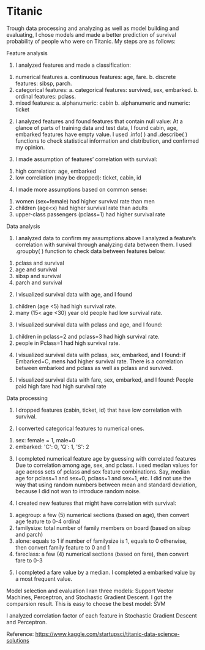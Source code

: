 # Titanic
Trough data processing and analyzing as well as model building and evaluating, I chose models and made a better prediction of survival probability of people who were on Titanic. My steps are as follows:

Feature analysis
1. I analyzed features and made a classification:
1) numerical features
a. continuous features: age, fare. 
b. discrete features: sibsp, parch.
2) categorical features:
a. categorical features: survived, sex, embarked. 
b. ordinal features: pclass.
3) mixed features:
a. alphanumeric: cabin
b. alphanumeric and numeric: ticket

2. I analyzed features and found features that contain null value:
At a glance of parts of training data and test data, I found cabin, age, embarked features have empty value. I used .info( ) and .describe( ) functions to check statistical information and distribution, and confirmed my opinion.

3. I made assumption of features’ correlation with survival:
1) high correlation: age, embarked
2) low correlation (may be dropped): ticket, cabin, id

4. I made more assumptions based on common sense:
1) women (sex=female) had higher survival rate than men
2) children (age<x) had higher survival rate than adults
3) upper-class passengers (pclass=1) had higher survival rate 

Data analysis
1. I analyzed data to confirm my assumptions above
I analyzed a feature’s correlation with survival through analyzing data between them. I used .groupby( ) function to check data between features below:
1) pclass and survival
2) age and survival
3) sibsp and survival
4) parch and survival

2. I visualized survival data with age, and I found
1) children (age <5) had high survival rate.
2) many (15< age <30) year old people had low survival rate.

3. I visualized survival data with pclass and age, and I found:
1) children in pclass=2 and pclass=3 had high survival rate. 
2) people in Pclass=1 had high survival rate. 

4. I visualized survival data with pclass, sex, embarked, and I found:
if Embarked=C, mens had higher survival rate. There is a correlation between embarked and pclass as well as pclass and survived.

5. I visualized survival data with fare, sex, embarked, and I found:
People paid high fare had high survival rate

Data processing
1. I dropped features (cabin, ticket, id) that have low correlation with survival.

2. I converted categorical features to numerical ones. 
1) sex: female = 1, male=0
2) embarked: 'C': 0, 'Q': 1, 'S': 2

3. I completed numerical feature age by guessing with correlated features
Due to correlation among age, sex, and pclass. I used median values for age across sets of pclass and sex feature combinations. Say, median age for pclass=1 and sex=0, pclass=1 and sex=1, etc.
I did not use the way that using random numbers between mean and standard deviation, because I did not wan to introduce random noise. 

4. I created new features that might have correlation with survival:
1) agegroup: a few (5) numerical sections (based on age), then convert age feature to 0-4 ordinal 
2) familysize: total number of family members on board (based on sibsp and parch)
3) alone: equals to 1 if number of familysize is 1, equals to 0 otherwise, then convert family feature to 0 and 1
4) fareclass: a few (4) numerical sections (based on fare), then convert fare to 0-3

5. I completed a fare value by a median. I completed a embarked value by a most frequent value.

Model selection and evaluation
I ran three models: Support Vector Machines, Perceptron, and Stochastic Gradient Descent. I got the comparsion result. This is easy to choose the best model: SVM

I analyzed correlation factor of each feature in Stochastic Gradient Descent and Perceptron.

Reference: 
https://www.kaggle.com/startupsci/titanic-data-science-solutions
